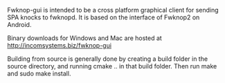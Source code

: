 Fwknop-gui is intended to be a cross platform graphical client for sending SPA knocks to fwknopd. 
It is based on the interface of Fwknop2 on Android.

Binary downloads for Windows and Mac are hosted at http://incomsystems.biz/fwknop-gui

Building from source is generally done by creating a build folder in the source directory, and running cmake .. in that build folder. Then run make and sudo make install.

